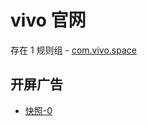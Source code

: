 # vivo 官网

存在 1 规则组 - [com.vivo.space](/src/apps/com.vivo.space.ts)

## 开屏广告

- [快照-0](https://i.gkd.li/import/13197585)
